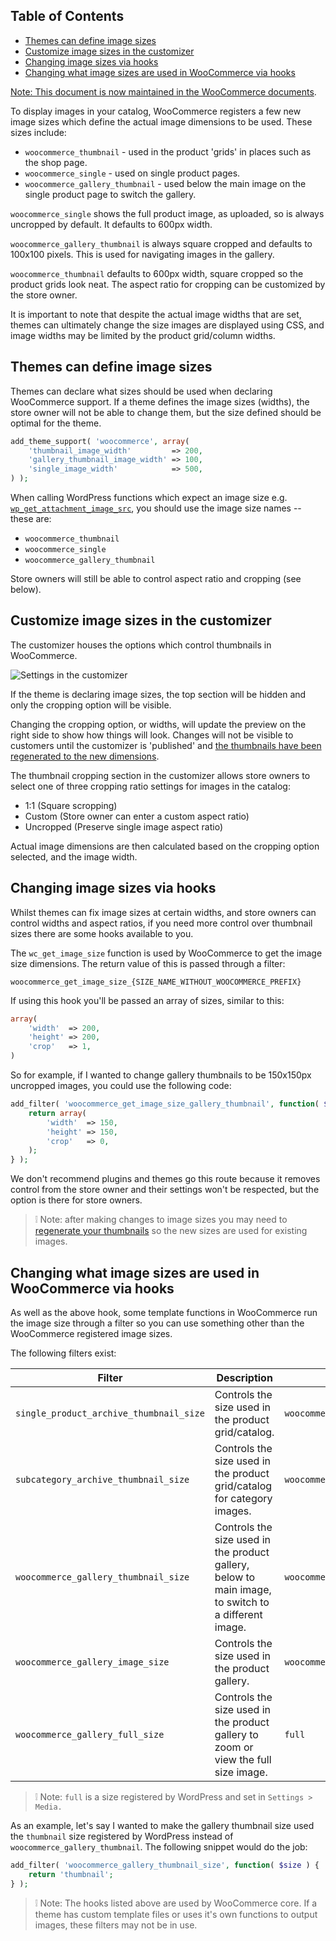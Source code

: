 <!-- START doctoc generated TOC please keep comment here to allow auto update -->
<!-- DON'T EDIT THIS SECTION, INSTEAD RE-RUN doctoc TO UPDATE -->
## Table of Contents

- [Themes can define image sizes](#themes-can-define-image-sizes)
- [Customize image sizes in the customizer](#customize-image-sizes-in-the-customizer)
- [Changing image sizes via hooks](#changing-image-sizes-via-hooks)
- [Changing what image sizes are used in WooCommerce via hooks](#changing-what-image-sizes-are-used-in-woocommerce-via-hooks)

<!-- END doctoc generated TOC please keep comment here to allow auto update -->

[Note: This document is now maintained in the WooCommerce documents](https://docs.woocommerce.com/document/image-sizes-theme-developers/).

To display images in your catalog, WooCommerce registers a few new image sizes which define the actual image dimensions to be used. These sizes include:

- `woocommerce_thumbnail` - used in the product 'grids' in places such as the shop page.
- `woocommerce_single` - used on single product pages.
- `woocommerce_gallery_thumbnail` - used below the main image on the single product page to switch the gallery.

`woocommerce_single` shows the full product image, as uploaded, so is always uncropped by default. It defaults to 600px width.

`woocommerce_gallery_thumbnail` is always square cropped and defaults to 100x100 pixels. This is used for navigating images in the gallery.

`woocommerce_thumbnail` defaults to 600px width, square cropped so the product grids look neat. The aspect ratio for cropping can be customized by the store owner.

It is important to note that despite the actual image widths that are set, themes can ultimately change the size images are displayed using CSS, and image widths may be limited by the product grid/column widths.

## Themes can define image sizes

Themes can declare what sizes should be used when declaring WooCommerce support. If a theme defines the image sizes (widths), the store owner will not be able to change them, but the size defined should be optimal for the theme.

```php
add_theme_support( 'woocommerce', array(
    'thumbnail_image_width'         => 200,
    'gallery_thumbnail_image_width' => 100,
    'single_image_width'            => 500,
) );
```

When calling WordPress functions which expect an image size e.g. [`wp_get_attachment_image_src`](https://developer.wordpress.org/reference/functions/), you should use the image size names -- these are:

- `woocommerce_thumbnail`
- `woocommerce_single`
- `woocommerce_gallery_thumbnail`

Store owners will still be able to control aspect ratio and cropping (see below).

## Customize image sizes in the customizer

The customizer houses the options which control thumbnails in WooCommerce.

![Settings in the customizer](https://woocommerce.files.wordpress.com/2017/12/imagefeature.png?w=712)

If the theme is declaring image sizes, the top section will be hidden and only the cropping option will be visible.

Changing the cropping option, or widths, will update the preview on the right side to show how things will look. Changes will not be visible to customers until the customizer is 'published' and [the thumbnails have been regenerated to the new dimensions](https://github.com/woocommerce/woocommerce/wiki/Thumbnail-Image-Regeneration-in-3.3-).

The thumbnail cropping section in the customizer allows store owners to select one of three cropping ratio settings for images in the catalog:

- 1:1 (Square scropping)
- Custom (Store owner can enter a custom aspect ratio)
- Uncropped (Preserve single image aspect ratio)

Actual image dimensions are then calculated based on the cropping option selected, and the image width.

## Changing image sizes via hooks

Whilst themes can fix image sizes at certain widths, and store owners can control widths and aspect ratios, if you need more control over thumbnail sizes there are some hooks available to you.

The `wc_get_image_size` function is used by WooCommerce to get the image size dimensions. The return value of this is passed through a filter:

`woocommerce_get_image_size_{SIZE_NAME_WITHOUT_WOOCOMMERCE_PREFIX}`

If using this hook you'll be passed an array of sizes, similar to this:

```php
array(
    'width'  => 200,
    'height' => 200,
    'crop'   => 1,
)
```

So for example, if I wanted to change gallery thumbnails to be 150x150px uncropped images, you could use the following code:

```php
add_filter( 'woocommerce_get_image_size_gallery_thumbnail', function( $size ) {
    return array(
        'width'  => 150,
        'height' => 150,
        'crop'   => 0,
    );
} );
```

We don't recommend plugins and themes go this route because it removes control from the store owner and their settings won't be respected, but the option is there for store owners.

> :grey_exclamation: Note: after making changes to image sizes you may need to [regenerate your thumbnails](https://github.com/woocommerce/woocommerce/wiki/Thumbnail-Image-Regeneration-in-3.3-) so the new sizes are used for existing images.

## Changing what image sizes are used in WooCommerce via hooks

As well as the above hook, some template functions in WooCommerce run the image size through a filter so you can use something other than the WooCommerce registered image sizes.

The following filters exist:

| Filter | Description | Default |
| -------- | -------- | -------- |
| `single_product_archive_thumbnail_size` | Controls the size used in the product grid/catalog. | `woocommerce_thumbnail` |
| `subcategory_archive_thumbnail_size` | Controls the size used in the product grid/catalog for category images. | `woocommerce_thumbnail` |
| `woocommerce_gallery_thumbnail_size` | Controls the size used in the product gallery, below to main image, to switch to a different image. | `woocommerce_gallery_thumbnail` |
| `woocommerce_gallery_image_size` | Controls the size used in the product gallery. | `woocommerce_single` |
| `woocommerce_gallery_full_size` | Controls the size used in the product gallery to zoom or view the full size image. | `full` |

> :grey_exclamation: Note: `full` is a size registered by WordPress and set in `Settings > Media.`

As an example, let's say I wanted to make the gallery thumbnail size used the `thumbnail` size registered by WordPress instead of `woocommerce_gallery_thumbnail`. The following snippet would do the job:

```php
add_filter( 'woocommerce_gallery_thumbnail_size', function( $size ) {
    return 'thumbnail';
} );
```

> :grey_exclamation: Note: The hooks listed above are used by WooCommerce core. If a theme has custom template files or uses it's own functions to output images, these filters may not be in use.
